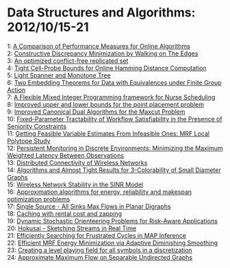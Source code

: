 # Data Structures and Algorithms: 2012/10/15-21  
1: [A Comparison of Performance Measures for Online Algorithms](https://doi.org/10.48550/arXiv.0806.0983)  
2: [Constructive Discrepancy Minimization by Walking on The Edges](https://doi.org/10.48550/arXiv.1203.5747)  
3: [An optimized conflict-free replicated set](https://doi.org/10.48550/arXiv.1210.3368)  
4: [Tight Cell-Probe Bounds for Online Hamming Distance Computation](https://doi.org/10.48550/arXiv.1207.1885)  
5: [Light Spanner and Monotone Tree](https://doi.org/10.48550/arXiv.1207.3807)  
6: [Two Embedding Theorems for Data with Equivalences under Finite Group  Action](https://doi.org/10.48550/arXiv.1207.6986)  
7: [A Flexible Mixed Integer Programming framework for Nurse Scheduling](https://doi.org/10.48550/arXiv.1210.3652)  
8: [Improved upper and lower bounds for the point placement problem](https://doi.org/10.48550/arXiv.1210.3833)  
9: [Improved Canonical Dual Algorithms for the Maxcut Problem](https://doi.org/10.48550/arXiv.1210.3962)  
10: [Fixed-Parameter Tractability of Workflow Satisfiability in the Presence  of Seniority Constraints](https://doi.org/10.48550/arXiv.1210.3978)  
11: [Getting Feasible Variable Estimates From Infeasible Ones: MRF Local  Polytope Study](https://doi.org/10.48550/arXiv.1210.4081)  
12: [Persistent Monitoring in Discrete Environments: Minimizing the Maximum  Weighted Latency Between Observations](https://doi.org/10.48550/arXiv.1202.5619)  
13: [Distributed Connectivity of Wireless Networks](https://doi.org/10.48550/arXiv.1205.5164)  
14: [Algorithms and Almost Tight Results for 3-Colorability of Small Diameter  Graphs](https://doi.org/10.48550/arXiv.1202.4665)  
15: [Wireless Network Stability in the SINR Model](https://doi.org/10.48550/arXiv.1210.4446)  
16: [Approximation algorithms for energy, reliability and makespan  optimization problems](https://doi.org/10.48550/arXiv.1210.4673)  
17: [Single Source - All Sinks Max Flows in Planar Digraphs](https://doi.org/10.48550/arXiv.1210.4811)  
18: [Caching with rental cost and zapping](https://doi.org/10.48550/arXiv.1208.2724)  
19: [Dynamic Stochastic Orienteering Problems for Risk-Aware Applications](https://doi.org/10.48550/arXiv.1210.4874)  
20: [Hokusai - Sketching Streams in Real Time](https://doi.org/10.48550/arXiv.1210.4891)  
21: [Efficiently Searching for Frustrated Cycles in MAP Inference](https://doi.org/10.48550/arXiv.1210.4902)  
22: [Efficient MRF Energy Minimization via Adaptive Diminishing Smoothing](https://doi.org/10.48550/arXiv.1210.4906)  
23: [Creating a level playing field for all symbols in a discretization](https://doi.org/10.48550/arXiv.1210.5118)  
24: [Approximate Maximum Flow on Separable Undirected Graphs](https://doi.org/10.48550/arXiv.1210.5227)  